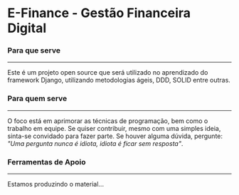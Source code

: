 # E-Finance - Gestão Financeira Digital

### Para que serve
----
Este é um projeto open source que será utilizado no aprendizado do framework Django, utilizando metodologias ágeis, DDD, SOLID entre outras. 


### Para quem serve
----
O foco está em aprimorar as técnicas de programação, bem como o trabalho em equipe. Se quiser contribuir, mesmo com uma simples ideia, sinta-se convidado para fazer parte. Se houver alguma dúvida, pergunte: *"Uma pergunta nunca é idiota, idiota é ficar sem resposta"*.



### Ferramentas de Apoio
----
Estamos produzindo o material...
